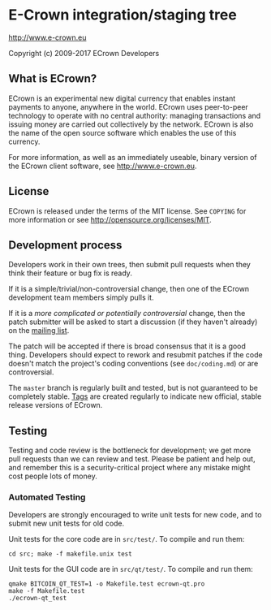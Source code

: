 E-Crown integration/staging tree
================================

http://www.e-crown.eu

Copyright (c) 2009-2017 ECrown Developers

What is ECrown?
----------------

ECrown is an experimental new digital currency that enables instant payments to
anyone, anywhere in the world. ECrown uses peer-to-peer technology to operate
with no central authority: managing transactions and issuing money are carried
out collectively by the network. ECrown is also the name of the open source
software which enables the use of this currency.

For more information, as well as an immediately useable, binary version of
the ECrown client software, see http://www.e-crown.eu.

License
-------

ECrown is released under the terms of the MIT license. See `COPYING` for more
information or see http://opensource.org/licenses/MIT.

Development process
-------------------

Developers work in their own trees, then submit pull requests when they think
their feature or bug fix is ready.

If it is a simple/trivial/non-controversial change, then one of the ECrown
development team members simply pulls it.

If it is a *more complicated or potentially controversial* change, then the patch
submitter will be asked to start a discussion (if they haven't already) on the
[mailing list](http://sourceforge.net/mailarchive/forum.php?forum_name=ecrown-development).

The patch will be accepted if there is broad consensus that it is a good thing.
Developers should expect to rework and resubmit patches if the code doesn't
match the project's coding conventions (see `doc/coding.md`) or are
controversial.

The `master` branch is regularly built and tested, but is not guaranteed to be
completely stable. [Tags](https://github.com/ECrown/E-Crown) are created
regularly to indicate new official, stable release versions of ECrown.

Testing
-------

Testing and code review is the bottleneck for development; we get more pull
requests than we can review and test. Please be patient and help out, and
remember this is a security-critical project where any mistake might cost people
lots of money.

### Automated Testing

Developers are strongly encouraged to write unit tests for new code, and to
submit new unit tests for old code.

Unit tests for the core code are in `src/test/`. To compile and run them:

    cd src; make -f makefile.unix test

Unit tests for the GUI code are in `src/qt/test/`. To compile and run them:

    qmake BITCOIN_QT_TEST=1 -o Makefile.test ecrown-qt.pro
    make -f Makefile.test
    ./ecrown-qt_test

